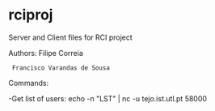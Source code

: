 # rciproj
Server and Client files for RCI project

Authors: Filipe Correia

	 Francisco Varandas de Sousa

Commands:

-Get list of users: echo -n "LST" | nc -u tejo.ist.utl.pt 58000
